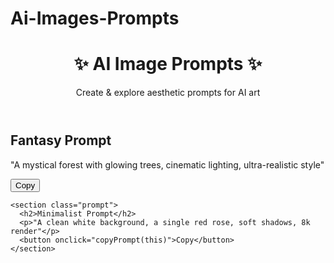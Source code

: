 # Ai-Images-Prompts <!DOCTYPE html>
<html lang="en">
<head>
  <meta charset="UTF-8">
  <meta name="viewport" content="width=device-width, initial-scale=1.0">
  <title>AI Image Prompts</title>
  <link rel="stylesheet" href="style.css">
</head>
<body>
  <header>
    <h1>✨ AI Image Prompts ✨</h1>
    <p>Create & explore aesthetic prompts for AI art</p>
  </header>

  <main>
    <section class="prompt">
      <h2>Fantasy Prompt</h2>
      <p>"A mystical forest with glowing trees, cinematic lighting, ultra-realistic style"</p>
      <button onclick="copyPrompt(this)">Copy</button>
    </section>

    <section class="prompt">
      <h2>Minimalist Prompt</h2>
      <p>"A clean white background, a single red rose, soft shadows, 8k render"</p>
      <button onclick="copyPrompt(this)">Copy</button>
    </section>
  </main>

  <script src="script.js"></script>
</body>
</html>
